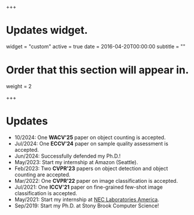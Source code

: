 +++
# Updates widget.
widget = "custom"
active = true
date = 2016-04-20T00:00:00
subtitle = ""

# Order that this section will appear in.
weight = 2


+++

# Updates

* 10/2024: One **WACV'25** paper on object counting is accepted.
* Jul/2024: One **ECCV'24** paper on sample quality assessment is accepted.
* Jun/2024: Successfully defended my Ph.D.!
* May/2023: Start my internship at Amazon (Seattle).
* Feb/2023: Two **CVPR'23** papers on object detection and object counting are accepted.
* Mar/2022: One **CVPR'22** paper on image classification is accepted.
* Jul/2021: One **ICCV'21** paper on fine-grained few-shot image classification is accepted.
* May/2021: Start my internship at <a href="https://www.nec-labs.com/research-departments/media-analytics/media-analytics-home">NEC Laboratories America</a>.
* Sep/2019: Start my Ph.D. at Stony Brook Computer Science!
